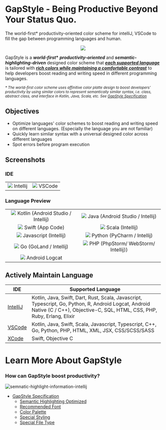 # GapStyle - Being Productive Beyond Your Status Quo.

The world-first\* productivity-oriented color scheme for intelliJ, VSCode to fill the gap between programming languages
and human.

<p align="center">
  <img align="center" src="gap-style-github-og-image-v4.png"/>
</p>

GapStyle is a **_world-first_\*** **_productivity-oriented_** and **_semantic-highlighting-driven_** designed color
scheme that **_[each supported language](#actively-maintain-language)_** is tailored with
**_[rich colors while maintaining a comfortable contrast](#gapstyle-specification)_** to help developers boost reading
and writing speed in different programming languages.

<small><i>\* The world-first color scheme uses affinitive color platte design to boost developers' productivity by using
similar colors to represent semantically similar syntax, i.e. class, abstract class, and interface in Kotlin, Java,
Scala, etc. See [GapStyle Specification](https://github.com/gaplo917/GapStyle/tree/master/spec#color-palette)
</i></small>

## Objectives

- Optimize languages' color schemes to boost reading and writing speed on different languages. (Especially the language
  you are not familiar)
- Quickly learn similar syntax with a universal designed color across different languages
- Spot errors before program execution

## Screenshots

### IDE

|                                                                                             |                                                                                         |
| :-----------------------------------------------------------------------------------------: | :-------------------------------------------------------------------------------------: |
| ![](https://cdn.jsdelivr.net/gh/gaplo917/GapStyle@master/preview/ide-intellij.png) Intellij | ![](https://cdn.jsdelivr.net/gh/gaplo917/GapStyle@master/preview/ide-vscode.png) VSCode |

### Language Preview

|                                                                                                                 |                                                                                                               |
| :-------------------------------------------------------------------------------------------------------------: | :-----------------------------------------------------------------------------------------------------------: |
| ![](https://cdn.jsdelivr.net/gh/gaplo917/GapStyle@master/preview/kotlin.png) Kotlin (Android Studio / Intellij) |  ![](https://cdn.jsdelivr.net/gh/gaplo917/GapStyle@master/preview/java.png) Java (Android Studio / Intellij)  |
|          ![](https://cdn.jsdelivr.net/gh/gaplo917/GapStyle@master/preview/swift.png) Swift (App Code)           |         ![](https://cdn.jsdelivr.net/gh/gaplo917/GapStyle@master/preview/scala.png) Scala (Intellij)          |
|     ![](https://cdn.jsdelivr.net/gh/gaplo917/GapStyle@master/preview/javascript.png) Javascript (Intellij)      |   ![](https://cdn.jsdelivr.net/gh/gaplo917/GapStyle@master/preview/python.png) Python (PyCharm / Intellij)    |
|         ![](https://cdn.jsdelivr.net/gh/gaplo917/GapStyle@master/preview/go.png) Go (GoLand / Intellij)         | ![](https://cdn.jsdelivr.net/gh/gaplo917/GapStyle@master/preview/php.png) PHP (PhpStorm/ WebStorm/ Intellij)) |
|       ![](https://cdn.jsdelivr.net/gh/gaplo917/GapStyle@master/preview/android-logcat.png) Android Logcat       |                                                                                                               |

## Actively Maintain Language

| IDE                                                                   | Supported Language                                                                                                                                                              |
| --------------------------------------------------------------------- | ------------------------------------------------------------------------------------------------------------------------------------------------------------------------------- |
| [IntelliJ](https://github.com/gaplo917/GapStyle/tree/master/intellij) | Kotlin, Java, Swift, Dart, Rust, Scala, Javascript, Typescript, Go, Python, R, Android Logcat, Android Native (C / C++), Objective-C, SQL, HTML, CSS, PHP, Ruby, Erlang, Elixir |
| [VSCode](https://github.com/gaplo917/GapStyle/tree/master/vscode)     | Kotlin, Java, Swift, Scala, Javascript, Typescript, C++, Go, Python, PHP, HTML, XML, JSX, CSS/SCSS/SASS                                                                         |
| [XCode](https://github.com/gaplo917/GapStyle/tree/master/xcode)       | Swift, Objective C                                                                                                                                                              |

# Learn More About GapStyle

### How can GapStyle boost productivity?

![semnatic-highlight-information-intellij](preview/semnatic-highlight-information-intellij.gif)

- [GapStyle Specification](spec/README.md#gapstyle-specification)
  - [Semantic Highlighting Optimized](spec/README.md#semantic-highlighting-optimized)
  - [Recommended Font](spec/README.md#recommended-font)
  - [Color Palette](spec/README.md#color-palette)
  - [Special Styling](spec/README.md#special-styling)
  - [Special File Type](spec/README.md#special-file-type)
